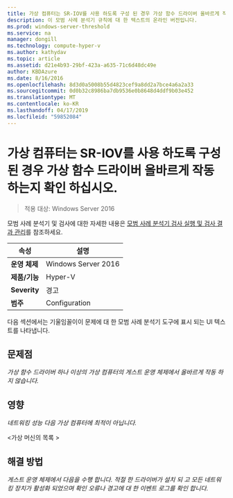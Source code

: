 ```yaml
---
title: 가상 컴퓨터는 SR-IOV를 사용 하도록 구성 된 경우 가상 함수 드라이버 올바르게 작동 하는지 확인 하십시오.
description: 이 모범 사례 분석기 규칙에 대 한 텍스트의 온라인 버전입니다.
ms.prod: windows-server-threshold
ms.service: na
manager: dongill
ms.technology: compute-hyper-v
ms.author: kathydav
ms.topic: article
ms.assetid: d21e4b93-29bf-423a-a635-71c6d48dc49e
author: KBDAzure
ms.date: 8/16/2016
ms.openlocfilehash: 8d3d0a5008b55d4823cef9a8dd2a7bce4a6a2a33
ms.sourcegitcommit: 0d0b32c8986ba7db9536e0b8648d4ddf9b03e452
ms.translationtype: MT
ms.contentlocale: ko-KR
ms.lasthandoff: 04/17/2019
ms.locfileid: "59852084"
---
```

# <a name="ensure-that-the-virtual-function-driver-operates-correctly-when-a-virtual-machine-is-configured-to-use-sr-iov"></a>가상 컴퓨터는 SR-IOV를 사용 하도록 구성 된 경우 가상 함수 드라이버 올바르게 작동 하는지 확인 하십시오.

>적용 대상: Windows Server 2016

모범 사례 분석기 및 검사에 대한 자세한 내용은 [모범 사례 분석기 검사 실행 및 검사 결과 관리](https://go.microsoft.com/fwlink/p/?LinkID=223177)를 참조하세요.  
  
|속성|설명|  
|-|-|  
|**운영 체제**|Windows Server 2016|  
|**제품/기능**|Hyper-V|  
|**Severity**|경고|  
|**범주**|Configuration|  
  
다음 섹션에서는 기울임꼴이이 문제에 대 한 모범 사례 분석기 도구에 표시 되는 UI 텍스트를 나타냅니다.  
  
## <a name="issue"></a>문제점  
*가상 함수 드라이버 하나 이상의 가상 컴퓨터의 게스트 운영 체제에서 올바르게 작동 하지 않습니다.*  
  
## <a name="impact"></a>영향  
*네트워킹 성능 다음 가상 컴퓨터에 최적이 아닙니다.*  
  
\<가상 머신의 목록 >  
  
## <a name="resolution"></a>해결 방법  
*게스트 운영 체제에서 다음을 수행 합니다. 적절 한 드라이버가 설치 되 고 모든 네트워킹 장치가 활성화 되었으며 확인 오류나 경고에 대 한 이벤트 로그를 확인 합니다.*  
  


